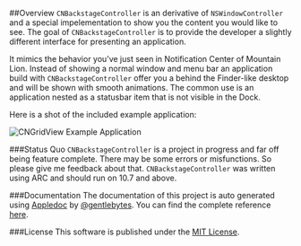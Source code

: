 ##Overview
`CNBackstageController` is an derivative of `NSWindowController` and a special impelementation to show you the content you would like to see. The goal of `CNBackstageController` is to provide the developer a slightly different interface for presenting an application.

It mimics the behavior you’ve just seen in Notification Center of Mountain Lion. Instead of showing a normal window and menu bar an application build with `CNBackstageController` offer you a behind the Finder-like desktop and will be shown with smooth animations. The common use is an application nested as a statusbar item that is not visible in the Dock.

Here is a shot of the included example application:

![CNGridView Example Application](https://dl.dropbox.com/u/34133216/WebImages/Github/CNBackstageController.png)


###Status Quo
`CNBackstageController` is a project in progress and far off being feature complete. There may be some errors or misfunctions. So please give me feedback about that. `CNBackstageController` was written using ARC and should run on 10.7 and above.


###Documentation
The documentation of this project is auto generated using [Appledoc](http://gentlebytes.com/appledoc/) by [@gentlebytes](https://twitter.com/gentlebytes). You can find the complete reference [here](http://CNBackstageController.cocoanaut.com/documentation/).

###License
This software is published under the [MIT License](http://cocoanaut.mit-license.org).